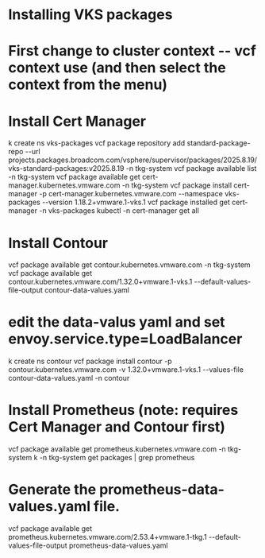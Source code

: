# Installing VKS packages
# First change to cluster context -- vcf context use (and then select the context from the menu)
# Install Cert Manager
k create ns vks-packages
vcf package repository add standard-package-repo --url projects.packages.broadcom.com/vsphere/supervisor/packages/2025.8.19/vks-standard-packages:v2025.8.19 -n tkg-system
vcf package available list -n tkg-system
vcf package available get cert-manager.kubernetes.vmware.com -n tkg-system
vcf package install cert-manager -p cert-manager.kubernetes.vmware.com --namespace vks-packages --version 1.18.2+vmware.1-vks.1
vcf package installed get cert-manager -n vks-packages
kubectl -n cert-manager get all
# Install Contour
vcf package available get contour.kubernetes.vmware.com -n tkg-system
vcf package available get contour.kubernetes.vmware.com/1.32.0+vmware.1-vks.1 --default-values-file-output contour-data-values.yaml
 # edit the data-valus yaml and set envoy.service.type=LoadBalancer
k create ns contour
vcf package install contour -p contour.kubernetes.vmware.com -v 1.32.0+vmware.1-vks.1 --values-file contour-data-values.yaml -n contour


# Install Prometheus (note: requires Cert Manager and Contour first)
vcf package available get prometheus.kubernetes.vmware.com -n tkg-system
k -n tkg-system get packages | grep prometheus
# Generate the prometheus-data-values.yaml file.
vcf package available get prometheus.kubernetes.vmware.com/2.53.4+vmware.1-tkg.1 --default-values-file-output prometheus-data-values.yaml
